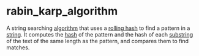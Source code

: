 # rabin_karp_algorithm

A string searching [algorithm](mathematics/algorithm) that uses a [rolling hash](computer_science/rolling_hash) to find a pattern in a [string](computer_science/string). It computes the [hash](mathematics/hash_function) of the pattern and the hash of each [substring](computer_science/substring) of the text of the same length as the pattern, and compares them to find matches.
